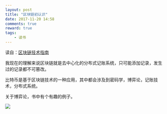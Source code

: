 ```yaml
---
layout: post
title: "区块链初认识"
date: 2017-11-20 14:58
comments: true
reward: true
tags: 
	- 读书
---
```


读自：[区块链技术指南](https://www.gitbook.com/book/yeasy/blockchain_guide/details)

我现在的理解来说区块链就是去中心化的分布式记账系统，只可能添加记录，发生过的记录都不可篡改。

比特币是基于区块链技术的一种应用，其中都会涉及到密码学，博弈论，记账技术，分布式系统。

关于博弈论，书中有个有趣的例子。

<!--more--> 

![](http://ww1.sinaimg.cn/large/aacc02d8ly1fxv1k5mhmnj20r4088acj.jpg)